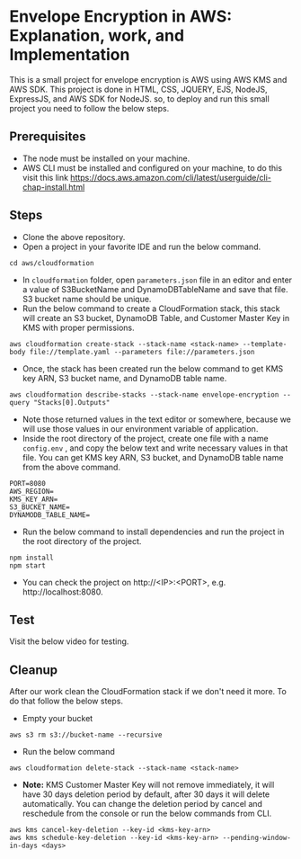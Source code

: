 # Envelope Encryption in AWS: Explanation, work, and Implementation

This is a small project for envelope encryption is AWS using AWS KMS and AWS SDK. This project is done in HTML, CSS, JQUERY, EJS, NodeJS, ExpressJS, and AWS SDK for NodeJS. so, to deploy and run this small project you need to follow the below steps.

## Prerequisites
- The node must be installed on your machine.
- AWS CLI must be installed and configured on your machine, to do this visit this link https://docs.aws.amazon.com/cli/latest/userguide/cli-chap-install.html

## Steps
- Clone the above repository.
- Open a project in your favorite IDE and run the below command.
```
cd aws/cloudformation
```
- In `cloudformation` folder, open `parameters.json` file in an editor and enter a value of S3BucketName and DynamoDBTableName and save that file. S3 bucket name should be unique.
- Run the below command to create a CloudFormation stack, this stack will create an S3 bucket, DynamoDB Table, and Customer Master Key in KMS with proper permissions.
```
aws cloudformation create-stack --stack-name <stack-name> --template-body file://template.yaml --parameters file://parameters.json
```
- Once, the stack has been created run the below command to get KMS key ARN, S3 bucket name, and DynamoDB table name.
```
aws cloudformation describe-stacks --stack-name envelope-encryption --query "Stacks[0].Outputs"
```
- Note those returned values in the text editor or somewhere, because we will use those values in our environment variable of application.
- Inside the root directory of the project, create one file with a name `config.env` , and copy the below text and write necessary values in that file. You can get KMS key ARN, S3 bucket, and DynamoDB table name from the above command.
```
PORT=8080
AWS_REGION=
KMS_KEY_ARN=
S3_BUCKET_NAME=
DYNAMODB_TABLE_NAME=
```
- Run the below command to install dependencies and run the project in the root directory of the project.
```
npm install
npm start
```
- You can check the project on http://\<IP>:\<PORT>, e.g. http://localhost:8080.

## Test
Visit the below video for testing.

## Cleanup
After our work clean the CloudFormation stack if we don't need it more. To do that follow the below steps.

- Empty your bucket
```
aws s3 rm s3://bucket-name --recursive
```
- Run the below command
```
aws cloudformation delete-stack --stack-name <stack-name>
```
- **Note:** KMS Customer Master Key will not remove immediately, it will have 30 days deletion period by default, after 30 days it will delete automatically. You can change the deletion period by cancel and reschedule from the console or run the below commands from CLI.
```
aws kms cancel-key-deletion --key-id <kms-key-arn>
aws kms schedule-key-deletion --key-id <kms-key-arn> --pending-window-in-days <days>
```